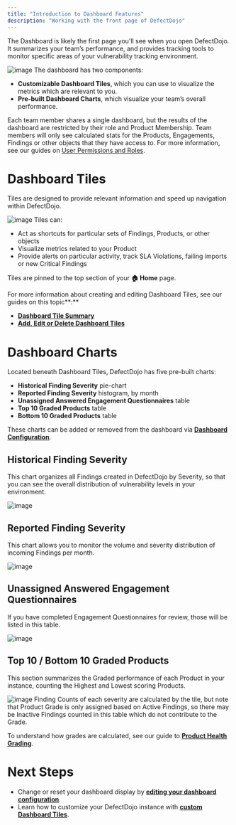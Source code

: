 ```yaml
---
title: "Introduction to Dashboard Features"
description: "Working with the front page of DefectDojo"
---
```


The Dashboard is likely the first page you'll see when you open DefectDojo. It summarizes your team’s performance, and provides tracking tools to monitor specific areas of your vulnerability tracking environment.



![image](images/Introduction_to_Dashboard_Features.png)
The dashboard has two components:


* **Customizable Dashboard Tiles**, which you can use to visualize the metrics which are relevant to you.
* **Pre\-built Dashboard Charts**, which visualize your team’s overall performance.

Each team member shares a single dashboard, but the results of the dashboard are restricted by their role and Product Membership. Team members will only see calculated stats for the Products, Engagements, Findings or other objects that they have access to. For more information, see our guides on [User Permissions and Roles](https://support.defectdojo.com/en/collections/8390373-user-permissions-roles).




# Dashboard Tiles


Tiles are designed to provide relevant information and speed up navigation within DefectDojo. 



![image](images/Introduction_to_Dashboard_Features_2.png)
Tiles can:


* Act as shortcuts for particular sets of Findings, Products, or other objects
* Visualize metrics related to your Product
* Provide alerts on particular activity, track SLA Violations, failing imports or new Critical Findings


Tiles are pinned to the top section of your **🏠 Home** page.



For more information about creating and editing Dashboard Tiles, see our guides on this topic**:**


* **[Dashboard Tile Summary](https://support.defectdojo.com/en/articles/9548109-dashboard-tile-reference)**
* **[Add, Edit or Delete Dashboard Tiles](https://support.defectdojo.com/en/articles/9548086-add-edit-or-delete-dashboard-tiles)**



# Dashboard Charts


Located beneath Dashboard Tiles, DefectDojo has five pre\-built charts:



* **Historical Finding Severity** pie\-chart
* **Reported Finding Severity** histogram, by month
* **Unassigned Answered Engagement Questionnaires** table
* **Top 10 Graded Products** table
* **Bottom 10 Graded Products** table


These charts can be added or removed from the dashboard via **[Dashboard Configuration](https://support.defectdojo.com/en/articles/9547802-edit-dashboard-configuration)**.




## Historical Finding Severity



This chart organizes all Findings created in DefectDojo by Severity, so that you can see the overall distribution of vulnerability levels in your environment.




![image](images/Introduction_to_Dashboard_Features_3.png)

## Reported Finding Severity


This chart allows you to monitor the volume and severity distribution of incoming Findings per month.



![image](images/Introduction_to_Dashboard_Features_4.png)

## Unassigned Answered Engagement Questionnaires


If you have completed Engagement Questionnaires for review, those will be listed in this table. 



![image](images/Introduction_to_Dashboard_Features_5.png)

## Top 10 / Bottom 10 Graded Products


This section summarizes the Graded performance of each Product in your instance, counting the Highest and Lowest scoring Products.




![image](images/Introduction_to_Dashboard_Features_6.png)
Finding Counts of each severity are calculated by the tile, but note that Product Grade is only assigned based on Active Findings, so there may be Inactive Findings counted in this table which do not contribute to the Grade.



To understand how grades are calculated, see our guide to **[Product Health Grading](https://support.defectdojo.com/en/articles/9222109-product-health-grading)**.




# Next Steps


* Change or reset your dashboard display by **[editing your dashboard configuration](https://app.intercom.com/a/apps/tj2vh1ie/articles/articles/9547802/show)**.
* Learn how to customize your DefectDojo instance with **[custom Dashboard Tiles](https://app.intercom.com/a/apps/tj2vh1ie/articles/articles/9548109/show)**.
